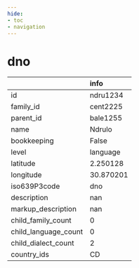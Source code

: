 ```yaml
---
hide:
- toc
- navigation
---
```

# dno
|                      | info      |
|:---------------------|:----------|
| id                   | ndru1234  |
| family_id            | cent2225  |
| parent_id            | bale1255  |
| name                 | Ndrulo    |
| bookkeeping          | False     |
| level                | language  |
| latitude             | 2.250128  |
| longitude            | 30.870201 |
| iso639P3code         | dno       |
| description          | nan       |
| markup_description   | nan       |
| child_family_count   | 0         |
| child_language_count | 0         |
| child_dialect_count  | 2         |
| country_ids          | CD        |